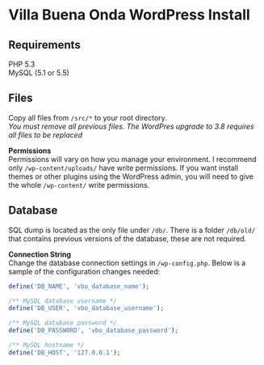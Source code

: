 Villa Buena Onda WordPress Install
====================

Requirements
------------
PHP 5.3  
MySQL (5.1 or 5.5)

Files
------------
Copy all files from ``/src/*`` to your root directory.  
_You must remove all previous files.  The WordPres upgrade to 3.8 requires all files to be replaced_  

**Permissions**  
Permissions will vary on how you manage your environment.  I recommend only ``/wp-content/uploads/`` have write permissions.  If you want install themes or other plugins using the WordPress admin, you will need to give the whole ``/wp-content/`` write permissions.

Database
------------
SQL dump is located as the only file under ``/db/``.  There is a folder ``/db/old/`` that contains previous versions of the database, these are not required.  

**Connection String**  
Change the database connection settings in ``/wp-config.php``.  Below is a sample of the configuration changes needed:  

```php
define('DB_NAME', 'vbo_database_name');

/** MySQL database username */
define('DB_USER', 'vbo_database_username');

/** MySQL database password */
define('DB_PASSWORD', 'vbo_database_password');

/** MySQL hostname */
define('DB_HOST', '127.0.0.1');

```
